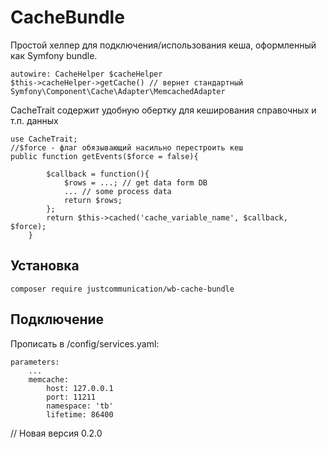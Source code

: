 # CacheBundle
Простой хелпер для подключения/использования кеша, оформленный как Symfony bundle.
```
autowire: CacheHelper $cacheHelper
$this->cacheHelper->getCache() // вернет стандартный Symfony\Component\Cache\Adapter\MemcachedAdapter
```

CacheTrait содержит удобную обертку для кеширования справочных и т.п. данных

```
use CacheTrait;
//$force - флаг обязывающий насильно перестроить кеш
public function getEvents($force = false){

        $callback = function(){
            $rows = ...; // get data form DB
            ... // some process data
            return $rows;
        };
        return $this->cached('cache_variable_name', $callback, $force);
    }
```

## Установка 
`composer require justcommunication/wb-cache-bundle`

## Подключение
Прописать в /config/services.yaml:
```
parameters:
    ...    
    memcache:
        host: 127.0.0.1
        port: 11211
        namespace: 'tb'
        lifetime: 86400
```

// Новая версия 0.2.0
